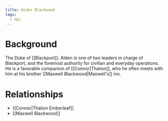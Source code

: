 ```yaml
---
title: Alden Blackwood
tags:
  - npc
---
```

# Background
The Duke of [[Blackport]]. Alden is one of two leaders in charge of Blackport, and the foremost authority for civilian and everyday operations. He is a favorable companion of [[Connor|Thalion]], who he often meets with him at his brother [[Maxwell Blackwood|Maxwell's]] inn.

# Relationships
* [[Connor|Thalion Emberleaf]]
* [[Maxwell Blackwood]]